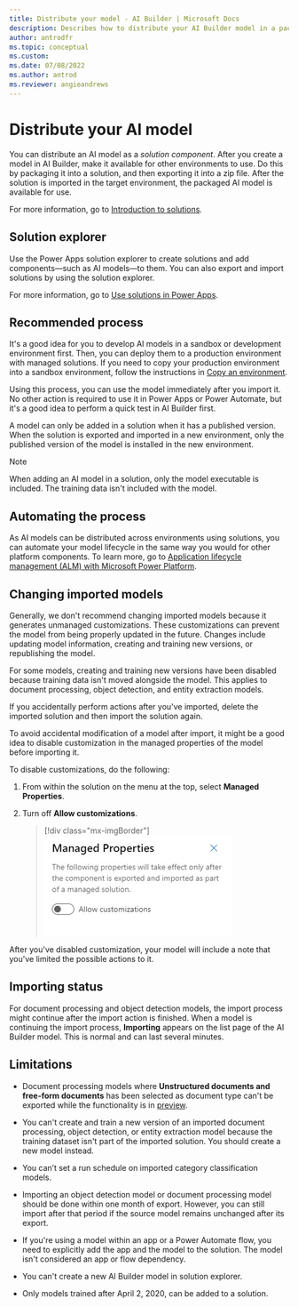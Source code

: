 ```yaml
---
title: Distribute your model - AI Builder | Microsoft Docs
description: Describes how to distribute your AI Builder model in a packaged solution.
author: antrodfr
ms.topic: conceptual
ms.custom: 
ms.date: 07/08/2022
ms.author: antrod
ms.reviewer: angieandrews
---
```


# Distribute your AI model

You can distribute an AI model as a *solution component*. After you create a model in AI Builder, make it available for other environments to use. Do this by packaging it into a solution, and then exporting it into a zip file. After the solution is imported in the target environment, the packaged AI model is available for use.

For more information, go to [Introduction to solutions](/powerapps/developer/common-data-service/introduction-solutions).

## Solution explorer

Use the Power Apps solution explorer to create solutions and add components&mdash;such as AI models&mdash;to them. You can also export and import solutions by using the solution explorer.

For more information, go to [Use solutions in Power Apps](/powerapps/maker/common-data-service/use-solution-explorer).

## Recommended process

It's a good idea for you to develop AI models in a sandbox or development environment first. Then, you can deploy them to a production environment with managed solutions. If you need to copy your production environment into a sandbox environment, follow the instructions in [Copy an environment](/power-platform/admin/copy-environment).

Using this process, you can use the model immediately after you import it. No other action is required to use it in Power Apps or Power Automate, but it's a good idea to perform a quick test in AI Builder first.

A model can only be added in a solution when it has a published version. When the solution is exported and imported in a new environment, only the published version of the model is installed in the new environment.

> [!NOTE]
> When adding an AI model in a solution, only the model executable is included. The training data isn't included with the model.

## Automating the process

As AI models can be distributed across environments using solutions, you can automate your model lifecycle in the same way you would for other platform components. To learn more, go to
 [Application lifecycle management (ALM) with Microsoft Power Platform](/power-platform/alm).

## Changing imported models
Generally, we don't recommend changing imported models because it generates unmanaged customizations. These customizations can prevent the model from being properly updated in the future. Changes include updating model information, creating and training new versions, or republishing the model.

For some models, creating and training new versions have been disabled because training data isn't moved alongside the model. This applies to document processing, object detection, and entity extraction models.

If you accidentally perform actions after you've imported, delete the imported solution and then import the solution again.

To avoid accidental modification of a model after import, it might be a good idea to disable customization in the managed properties of the model before importing it.

To disable customizations, do the following:

1. From within the solution on the menu at the top, select **Managed Properties**.

1. Turn off **Allow customizations**.

    > [!div class="mx-imgBorder"]
    > ![Screenshot of the managed properties.](media/ai-builder-managed-properties.png "Managed properties")

After you've disabled customization, your model will include a note that you've limited the possible actions to it.

## Importing status
For document processing and object detection models, the import process might continue after the import action is finished. When a model is continuing the import process, **Importing** appears on the list page of the AI Builder model. This is normal and can last several minutes.

## Limitations

- Document processing models where **Unstructured documents and free-form documents** has been selected as document type can't be exported while the functionality is in [preview](overview.md).

- You can't create and train a new version of an imported document processing, object detection, or entity extraction model because the training dataset isn't part of the imported solution. You should create a new model instead.

- You can’t set a run schedule on imported category classification models.

- Importing an object detection model or document processing model should be done within one month of export. However, you can still import after that period if the source model remains unchanged after its export.

- If you're using a model within an app or a Power Automate flow, you need to explicitly add the app and the model to the solution. The model isn't considered an app or flow dependency.

- You can't create a new AI Builder model in solution explorer.

- Only models trained after April 2, 2020, can be added to a solution.
